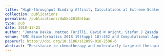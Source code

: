 ```yaml
---
title: "High-throughput Binding Affinity Calculations at Extreme Scales"
collection: publications
permalink: /publications/dakka2018htbac
type: pub
date: 2018-12-21
author: "Jumana Dakka, Matteo Turilli, David W Wright, Stefan J Zasada, Vivek Balasubramanian, Shunzhou Wan, Peter V Coveney and Shantenu Jha"
venue: "BMC Bioinformatics 2018 19(Suppl 18):482 and Computational Approaches for Cancer Workshop at SuperComputing (SC 2017)"
paperurl: https://doi.org/10.1186/s12859-018-2506-6
abstract: "Resistance to chemotherapy and molecularly targeted therapies is a major factor in limiting the effectiveness of cancer treatment. In many cases, resistance can be linked to genetic changes in target proteins, either pre-existing or evolutionarily selected during treatment. Key to overcoming this challenge is an understanding of the molecular determinants of drug binding. Using multi-stage pipelines of molecular simulations we can gain insights into the binding free energy and the residence time of a ligand, which can inform both stratified and personal treatment regimes and drug development. To support the scalable, adaptive and automated calculation of the binding free energy on high-performance computing resources, we introduce the High-throughput Binding Affinity Calculator (HTBAC). HTBAC uses a building block approach in order to attain both workflow flexibility and performance."
---
```

